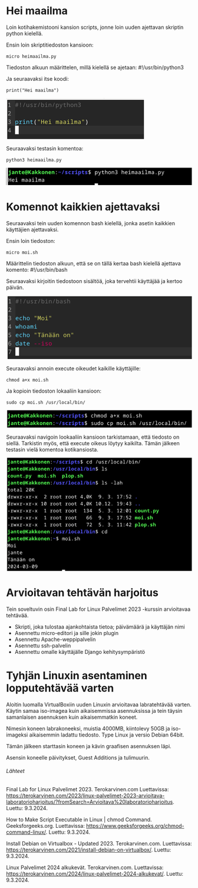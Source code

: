 # Hei maailma

Loin kotihakemistooni kansion scripts, jonne loin uuden ajettavan skriptin python kielellä.

Ensin loin skriptitiedoston kansioon:

    micro heimaailma.py

Tiedoston alkuun määrittelen, millä kielellä se ajetaan: #!/usr/bin/python3

Ja seuraavaksi itse koodi:

    print("Hei maailma")

![maalisuora-00](./images/maalisuora-00.png)

Seuraavaksi testasin komentoa:

    python3 heimaailma.py

![maalisuora-01](./images/maalisuora-01.png)

# Komennot kaikkien ajettavaksi

Seuraavaksi tein uuden komennon bash kielellä, jonka asetin kaikkien käyttäjien ajettavaksi.

Ensin loin tiedoston:

    micro moi.sh

Määrittelin tiedoston alkuun, että se on tällä kertaa bash kielellä ajettava komento: #!/usr/bin/bash

Seuraavaksi kirjoitin tiedostoon sisältöä, joka tervehtii käyttäjää ja kertoo päivän.

![maalisuora-02](./images/maalisuora-02.png)

Seuraavaksi annoin execute oikeudet kaikille käyttäjille:

    chmod a+x moi.sh

Ja kopioin tiedoston lokaaliin kansioon:

    sudo cp moi.sh /usr/local/bin/

![maalisuora-03](./images/maalisuora-03.png)

Seuraavaksi navigoin lookaaliin kansioon tarkistamaan, että tiedosto on siellä. Tarkistin myös, että execute oikeus löytyy kaikilta. Tämän jälkeen testasin vielä komentoa kotikansiosta.

![maalisuora-04](./images/maalisuora-04.png)

# Arvioitavan tehtävän harjoitus

Tein soveltuvin osin Final Lab for Linux Palvelimet 2023 -kurssin arvioitavaa tehtävää.

- Skripti, joka tulostaa ajankohtaista tietoa; päivämäärä ja käyttäjän nimi
- Asennettu micro-editori ja sille jokin plugin
- Asennettu Apache-weppipalvelin
- Asennettu ssh-palvelin
- Asennettu omalle käyttäjälle Django kehitysympäristö

# Tyhjän Linuxin asentaminen lopputehtävää varten

Aloitin luomalla VirtualBoxiin uuden Linuxin arvioitavaa labratehtävää varten. Käytin samaa iso-imagea kuin aikaisemmissa asennuksissa ja tein täysin samanlaisen asennuksen kuin aikaisemmatkin koneet.

Nimesin koneen labrakoneeksi, muistia 4000MB, kiintolevy 50GB ja iso-imageksi aikaisemmin ladattu tiedosto. Type Linux ja versio Debian 64bit.

Tämän jälkeen starttasin koneen ja kävin graafisen asennuksen läpi.

Asensin koneelle päivitykset, Guest Additions ja tulimuurin.

###### Lähteet

Final Lab for Linux Palvelimet 2023. Terokarvinen.com Luettavissa: https://terokarvinen.com/2023/linux-palvelimet-2023-arvioitava-laboratorioharjoitus/?fromSearch=Arvioitava%20laboratorioharjoitus. Luettu: 9.3.2024.

How to Make Script Executable in Linux | chmod Command. Geeksforgeeks.org. Luettavissa: https://www.geeksforgeeks.org/chmod-command-linux/. Luettu: 9.3.2024.

Install Debian on Virtualbox - Updated 2023. Terokarvinen.com. Luettavissa: https://terokarvinen.com/2021/install-debian-on-virtualbox/. Luettu: 9.3.2024.

Linux Palvelimet 2024 alkukevät. Terokarvinen.com. Luettavissa: https://terokarvinen.com/2024/linux-palvelimet-2024-alkukevat/. Luettu: 9.3.2024.


